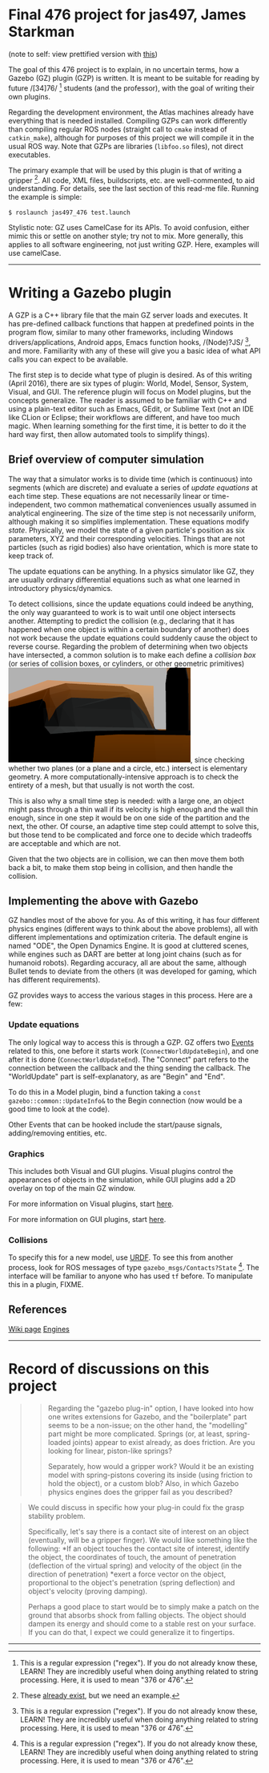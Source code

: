 # Final 476 project for jas497, James Starkman

(note to self: view prettified version with [this](http://dillinger.io/))

The goal of this 476 project is to explain, in no uncertain terms, how
a Gazebo (GZ) plugin (GZP) is written.  It is meant to be suitable for
reading by future /[34]76/ [^regex] students (and the professor), with
the goal of writing their own plugins.

Regarding the development environment, the Atlas machines already have
everything that is needed installed.  Compiling GZPs can work
differently than compiling regular ROS nodes (straight call to `cmake`
instead of `catkin_make`), although for purposes of this project we
will compile it in the usual ROS way.  Note that GZPs are libraries
(`libfoo.so` files), not direct executables.

The primary example that will be used by this plugin is that of
writing a gripper [^gripper].  All code, XML files, buildscripts,
etc. are well-commented, to aid understanding.  For details, see the
last section of this read-me file.  Running the example is simple:

```
$ roslaunch jas497_476 test.launch
```

Stylistic note: GZ uses CamelCase for its APIs.  To avoid confusion,
either mimic this or settle on another style; try not to mix.  More
generally, this applies to all software engineering, not just writing
GZP.  Here, examples will use camelCase.

---------------------------------------------------------------------

# Writing a Gazebo plugin

A GZP is a C++ library file that the main GZ server loads and
executes.  It has pre-defined callback functions that happen at
predefined points in the program flow, similar to many other
frameworks, including Windows drivers/applications, Android apps,
Emacs function hooks, /(Node)?JS/ [^regex], and more.  Familiarity
with any of these will give you a basic idea of what API calls you can
expect to be available.

The first step is to decide what type of plugin is desired.  As of
this writing (April 2016), there are six types of plugin: World,
Model, Sensor, System, Visual, and GUI.  The reference plugin will
focus on Model plugins, but the concepts generalize.  The reader is
assumed to be familiar with C++ and using a plain-text editor such as
Emacs, GEdit, or Sublime Text (not an IDE like CLion or Eclipse; their
workflows are different, and have too much magic.  When learning
something for the first time, it is better to do it the hard way
first, then allow automated tools to simplify things).

## Brief overview of computer simulation

The way that a simulator works is to divide time (which is continuous)
into segments (which are discrete) and evaluate a series of *update
equations* at each time step.  These equations are not necessarily
linear or time-independent, two common mathematical conveniences
usually assumed in analytical engineering.  The size of the time step
is not necessarily uniform, although making it so simplifies
implementation.  These equations modify *state*.  Physically, we model
the state of a given particle's position as six parameters, XYZ and
their corresponding velocities.  Things that are not particles (such
as rigid bodies) also have orientation, which is more state to keep
track of.

The update equations can be anything.  In a physics simulator like GZ,
they are usually ordinary differential equations such as what one
learned in introductory physics/dynamics.

To detect collisions, since the update equations could indeed be
anything, the only way guaranteed to work is to wait until one object
intersects another.  Attempting to predict the collision (e.g.,
declaring that it has happened when one object is within a certain
boundary of another) does not work because the update equations could
suddenly cause the object to reverse course.  Regarding the problem of
determining when two objects have intersected, a common solution is to
make each define a *collision box* (or series of collision boxes, or
cylinders, or other geometric primitives) ![img_collide], since
checking whether two planes (or a plane and a circle, etc.) intersect
is elementary geometry.  A more computationally-intensive approach is
to check the entirety of a mesh, but that usually is not worth the
cost.

[img_collide]: images/collision_box.png "Example: grey tote in Gazebo.
Orange planes are the collision box, while the visual of the tote is
the mesh.  Notice how they are similar, but not the same, and think
about why the tradeoff was made."

This is also why a small time step is needed: with a large one, an
object might pass through a thin wall if its velocity is high enough
and the wall thin enough, since in one step it would be on one side of
the partition and the next, the other.  Of course, an adaptive time
step could attempt to solve this, but those tend to be complicated and
force one to decide which tradeoffs are acceptable and which are not.

Given that the two objects are in collision, we can then move them
both back a bit, to make them stop being in collision, and then handle
the collision.

## Implementing the above with Gazebo

GZ handles most of the above for you.  As of this writing, it has four
different physics engines (different ways to think about the above
problems), all with different implementations and optimization
criteria.  The default engine is named "ODE", the Open Dynamics
Engine.  It is good at cluttered scenes, while engines such as DART
are better at long joint chains (such as for humanoid robots).
Regarding accuracy, all are about the same, although Bullet tends to
deviate from the others (it was developed for gaming, which has
different requirements).

GZ provides ways to access the various stages in this process.  Here
are a few:

### Update equations

The only logical way to access this is through a GZP.  GZ offers two
[Events](https://osrf-distributions.s3.amazonaws.com/gazebo/api/dev/classgazebo_1_1event_1_1Events.html)
related to this, one before it starts work
(`ConnectWorldUpdateBegin`), and one after it is done
(`ConnectWorldUpdateEnd`).  The "Connect" part refers to the
connection between the callback and the thing sending the callback.
The "WorldUpdate" part is self-explanatory, as are "Begin" and "End".

To do this in a Model plugin, bind a function taking a `const
gazebo::common::UpdateInfo&` to the Begin connection (now would be a
good time to look at the code).

Other Events that can be hooked include the start/pause signals,
adding/removing entities, etc.

### Graphics

This includes both Visual and GUI plugins.  Visual plugins control the
appearances of objects in the simulation, while GUI plugins add a 2D
overlay on top of the main GZ window.

For more information on Visual plugins, start
[here](http://answers.gazebosim.org/question/3383/how-to-add-a-dynamic-visual-marker-in-gazebo/).

For more information on GUI plugins, start
[here](http://gazebosim.org/tutorials?tut=gui_overlay).

### Collisions

To specify this for a new model, use
[URDF](http://wiki.ros.org/urdf/Tutorials/Adding%20Physical%20and%20Collision%20Properties%20to%20a%20URDF%20Model).
To see this from another process, look for ROS messages of type
`gazebo_msgs/Contacts?State` [^regex].  The interface will be familiar
to anyone who has used `tf` before.  To manipulate this in a plugin,
FIXME.








## References

[Wiki page](http://gazebosim.org/tutorials?tut=plugins_hello_world&cat=write_plugin)
[Engines](http://gazebosim.org/blog/feature_physics)

---------------------------------------------------------------------

# Record of discussions on this project

>> Regarding the "gazebo plug-in" option, I have looked into how one
>> writes extensions for Gazebo, and the "boilerplate" part seems to be a
>> non-issue; on the other hand, the "modelling" part might be more
>> complicated.  Springs (or, at least, spring-loaded joints) appear to
>> exist already, as does friction.  Are you looking for linear,
>> piston-like springs?
>> 
>> Separately, how would a gripper work?  Would it be an existing model
>> with spring-pistons covering its inside (using friction to hold the
>> object), or a custom blob?  Also, in which Gazebo physics engines does
>> the gripper fail as you described?
 
> We could discuss in specific how your plug-in could fix the grasp
> stability problem.
> 
> Specifically, let's say there is a contact site of interest on an
> object (eventually, will be a gripper finger).  We would like
> something like the following: *If an object touches the contact site
> of interest, identify the object, the coordinates of touch, the amount
> of penetration (deflection of the virtual spring) and velocity of the
> object (in the direction of penetration) *exert a force vector on the
> object, proportional to the object's penetration (spring deflection)
> and object's velocity (proving damping).
> 
> Perhaps a good place to start would be to simply make a patch on the
> ground that absorbs shock from falling objects.  The object should
> dampen its energy and should come to a stable rest on your surface.
> If you can do that, I expect we could generalize it to fingertips.

---------------------------------------------------------------------

[^regex]: This is a regular expression ("regex").  If you do not
    already know these, LEARN!  They are incredibly useful when doing
    anything related to string processing.  Here, it is used to mean
    "376 or 476".

[^gripper]: These
    [already exist](https://osrf-distributions.s3.amazonaws.com/gazebo/api/dev/classgazebo_1_1physics_1_1Gripper.html),
    but we need an example.
